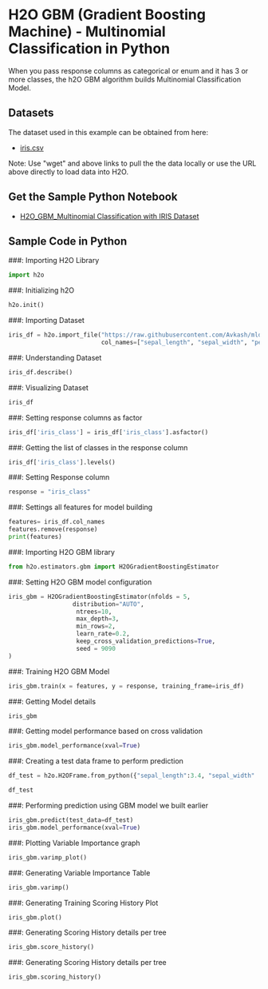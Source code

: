 # H2O GBM (Gradient Boosting Machine) - Multinomial Classification in Python #

When you pass response columns as categorical or enum and it has 3 or more classes, the h2O GBM algorithm builds Multinomial Classification Model. 

## Datasets ##
The dataset used in this example can be obtained from here:
 - [iris.csv](https://raw.githubusercontent.com/Avkash/mldl/master/data/iris.csv)

Note: Use "wget" and above links to pull the the data locally or use the URL above directly to load data into H2O.

## Get the Sample Python Notebook ##
  - [H2O_GBM_Multinomial Classification with IRIS Dataset](https://github.com/Avkash/mldl/blob/master/notebook/h2o/H2O_GBM_IRIS_Multinomial_Classification.ipynb)
  

## Sample Code in Python ##

###: Importing H2O Library
```python
import h2o
```
###: Initializing h2O
```python
h2o.init()
```
###: Importing Dataset
```python
iris_df = h2o.import_file("https://raw.githubusercontent.com/Avkash/mldl/master/data/iris.csv", 
                          col_names=["sepal_length", "sepal_width", "petal_length", "petal_width", "iris_class"])
```
###: Understanding Dataset
```python
iris_df.describe()
```
###: Visualizing Dataset
```python
iris_df
```
###: Setting response columns as factor
```python
iris_df['iris_class'] = iris_df['iris_class'].asfactor()
```
###: Getting the list of classes in the response column
```python
iris_df['iris_class'].levels()
```
###: Setting Response column
```python
response = "iris_class"
```
###: Settings all features for model building
```python
features= iris_df.col_names
features.remove(response)
print(features)
```
###: Importing H2O GBM library
```python
from h2o.estimators.gbm import H2OGradientBoostingEstimator
```
###: Setting H2O GBM model configuration
```python
iris_gbm = H2OGradientBoostingEstimator(nfolds = 5,
                  distribution="AUTO",
                   ntrees=10,
                   max_depth=3,
                   min_rows=2,
                   learn_rate=0.2,
                   keep_cross_validation_predictions=True,
                   seed = 9090
)
```
###: Training H2O GBM Model
```python
iris_gbm.train(x = features, y = response, training_frame=iris_df)
```
###: Getting Model details
```python
iris_gbm
```
###: Getting model performance based on cross validation
```python
iris_gbm.model_performance(xval=True)
```
###: Creating a test data frame to perform prediction
```python
df_test = h2o.H2OFrame.from_python({"sepal_length":3.4, "sepal_width" : 3.2, "petal_length" : 1.4, "petal_width" : 3.2})

df_test
```

###: Performing prediction using GBM model we built earlier
```python
iris_gbm.predict(test_data=df_test)
iris_gbm.model_performance(xval=True)
```


###: Plotting Variable Importance graph
```python
iris_gbm.varimp_plot()
```

###: Generating Variable Importance Table
```python
iris_gbm.varimp()
```
###: Generating Training Scoring History Plot
```python
iris_gbm.plot()
```
###: Generating Scoring History details per tree
```python
iris_gbm.score_history()
```
###: Generating Scoring History details per tree
```python
iris_gbm.scoring_history()
```
